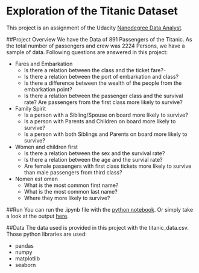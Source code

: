 # Exploration of the Titanic Dataset
This project is an assignment of the Udacity [Nanodegree Data Analyst](https://www.udacity.com/course/data-analyst-nanodegree--nd002).

##Project Overview
We have the Data of 891 Passengers of the Titanic. As the total number of passengers and crew was 2224 Persons, we have a sample of data.
Following questions are answered in this project:

- Fares and Embarkation
  - Is there a relation between the class and the ticket fare?-
  - Is there a relation between the port of embarkation and class?
  - Is there a difference between the wealth of the people from the embarkation point?
  - Is there a relation between the passenger class and the survival rate? Are passengers from the first class more likely to survive?
- Family Spirit
  - Is a person with a Sibling/Spouse on board more likely to survive?
  - Is a person with Parents and Children on board more likely to survive?
  - Is a person with both Siblings and Parents on board more likely to survive?
- Women and children first
  - Is there a relation between the sex and the survival rate?
  - Is there a relation between the age and the survial rate?
  - Are female passengers with first class tickets more likely to survive than male passengers from third class?
- Nomen est omen
  - What is the most common first name?
  - What is the most common last name?
  - Where they more likely to survive?

##Run
You can run the .ipynb file with the [python notebook](https://ipython.org/notebook.html).
Or simply take a look at the output [here](http://tschebee.net/exploring-survival-on-the-titanic/).

##Data
The data used is provided in this project with the titanic_data.csv.
Those python libraries are used:
- pandas
- numpy
- matplotlib
- seaborn
 

